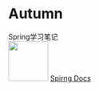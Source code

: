 # Autumn
Spring学习笔记 <br>
<img src="github.com/spring-projects/spring-framework/blob/master/src/docs/asciidoc/images/spring-framework.png" width="80" height="80" style="max-width:100%;">
[Spirng Docs](https://docs.spring.io/spring/docs/)
